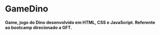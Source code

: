# GameDino

#### Game, jogo do Dino desenvolvido em HTML, CSS e JavaScript. Referente ao bootcamp direcionado a GFT.

